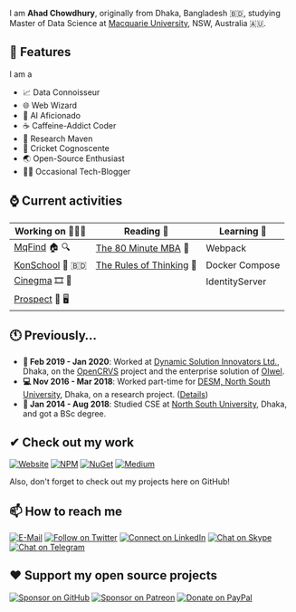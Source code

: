 I am **Ahad Chowdhury**, originally from Dhaka, Bangladesh 🇧🇩, studying Master of Data Science at [Macquarie University](https://www.mq.edu.au/), NSW, Australia 🇦🇺.

## 🌟 Features

I am a

- 📈 Data Connoisseur
- 🌐 Web Wizard
- 🧠 AI Aficionado
- ☕ Caffeine-Addict Coder
- 📜 Research Maven
- 🏏 Cricket Cognoscente
- 🌏 Open-Source Enthusiast 
- ✍🏽 Occasional Tech-Blogger

## ⌚ Current activities

| Working on 👨🏽‍💻 | Reading 📖 | Learning 💭 |
| ----------- | ----------- | ----------- |
| [MqFind](https://github.com/maacpiash/MqFind) 🏠 🔍 | [The 80 Minute MBA](https://www.amazon.com.au/dp/1473673534) 💼 | Webpack |
| [KonSchool](https://github.com/maacpiash/KonSchool) 🏫 🇧🇩   | [The Rules of Thinking](https://www.amazon.com.au/dp/1292263806) 🤔 | Docker Compose |
| [Cinegma](https://github.com/maacpiash/Cinegma) 🎞 🧠 | | IdentityServer |
| [Prospect](https://github.com/maacpiash/Prospect) 📑 🖥 | | |

## 🕚 Previously…

- **🏢 Feb 2019 - Jan 2020**: Worked at [Dynamic Solution Innovators Ltd.](http://dsinnovators.com), Dhaka, on the [OpenCRVS](https://github.com/opencrvs/opencrvs-core) project and the enterprise solution of [Olwel](https://olwel.com).
- **💻 Nov 2016 - Mar 2018**: Worked part-time for [DESM, North South University](http://www.northsouth.edu/academic/shls/esm/), Dhaka, on a research project. ([Details](http://www.ipsnews.net/2017/05/flying-green-in-bangladesh/))
- **🎒 Jan 2014 - Aug 2018**: Studied CSE at [North South University](http://www.northsouth.edu), Dhaka, and got a BSc degree.

## ✔ Check out my work

[![Website](https://img.shields.io/badge/--website?label=Website&logo=mozilla-firefox&style=social)](https://www.maacpiash.com)
[![NPM](https://img.shields.io/badge/--npm?label=NPM&logo=npm&style=social)](https://www.npmjs.com/~maacpiash)
[![NuGet](https://img.shields.io/badge/--nuget?label=NuGet&logo=nuget&style=social)](https://www.nuget.org/profiles/maacpiash)
[![Medium](https://img.shields.io/badge/--medium?label=Writing&logo=medium&style=social)](https://www.maacpiash.com)

Also, don't forget to check out my projects here on GitHub!

## 📫 How to reach me

[![E-Mail](https://img.shields.io/badge/--email?label=E-mail&logo=microsoft-outlook&style=social)](mailto:ahad@maacpiash.com)
[![Follow on Twitter](https://img.shields.io/badge/--twitter?label=Twitter&logo=Twitter&style=social)](https://twitter.com/maacpiash)
[![Connect on LinkedIn](https://img.shields.io/badge/--linkedin?label=LinkedIn&logo=LinkedIn&style=social)](https://www.linkedin.com/in/maacpiash)
[![Chat on Skype](https://img.shields.io/badge/--skype?label=Skype&logo=skype&style=social)](skype:maacpiash?chat)
[![Chat on Telegram](https://img.shields.io/badge/--telegram?label=Telegram&logo=Telegram&style=social)](https://t.me/maacpiash)

## ❤️ Support my open source projects

[![Sponsor on GitHub](https://img.shields.io/badge/--sponsors?label=GitHub&logo=GitHub&style=social)](https://github.com/sponsors/maacpiash)
[![Sponsor on Patreon](https://img.shields.io/badge/--patreon?label=Patreon&logo=Patreon&style=social)](https://patreon.com/maacpiash)
[![Donate on PayPal](https://img.shields.io/badge/--paypal?label=PayPal&logo=PayPal&style=social)](https://www.paypal.me/maacpiash)
